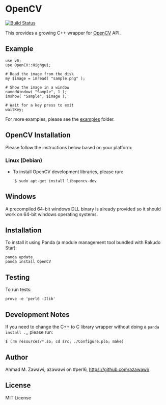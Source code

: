 # OpenCV
[![Build Status](https://travis-ci.org/azawawi/perl6-opencv.svg?branch=master)](https://travis-ci.org/azawawi/perl6-opencv)

This provides a growing C++ wrapper for [OpenCV](http://opencv.org) API.

## Example

```Perl6
use v6;
use OpenCV::Highgui;

# Read the image from the disk
my $image = imread( "sample.png" );

# Show the image in a window
namedWindow( "Sample", 1 );
imshow( "Sample", $image );

# Wait for a key press to exit
waitKey;
```

For more examples, please see the [examples](examples) folder.

## OpenCV Installation

Please follow the instructions below based on your platform:

### Linux (Debian)

- To install OpenCV development libraries, please run:
```
    $ sudo apt-get install libopencv-dev
```

## Windows

A precompiled 64-bit windows DLL binary is already provided so it should work
on 64-bit windows operating systems.

## Installation

To install it using Panda (a module management tool bundled with Rakudo Star):

    panda update
    panda install OpenCV

## Testing

To run tests:

    prove -e 'perl6 -Ilib'

## Development Notes

If you need to change the C++ to C library wrapper without doing a
`panda install .`,, please run:
```
$ (rm resources/*.so; cd src; ./Configure.pl6; make)
```

## Author

Ahmad M. Zawawi, azawawi on #perl6, https://github.com/azawawi/

## License

MIT License
